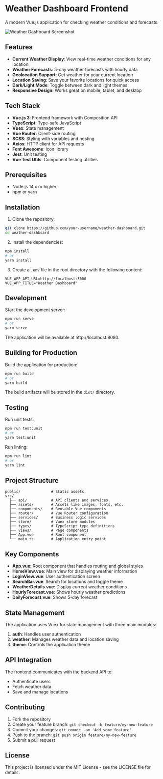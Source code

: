 # Weather Dashboard Frontend

A modern Vue.js application for checking weather conditions and forecasts.

![Weather Dashboard Screenshot](screenshot.png)

## Features

- **Current Weather Display**: View real-time weather conditions for any location
- **Weather Forecasts**: 5-day weather forecasts with hourly data
- **Geolocation Support**: Get weather for your current location
- **Location Saving**: Save your favorite locations for quick access
- **Dark/Light Mode**: Toggle between dark and light themes
- **Responsive Design**: Works great on mobile, tablet, and desktop

## Tech Stack

- **Vue.js 3**: Frontend framework with Composition API
- **TypeScript**: Type-safe JavaScript
- **Vuex**: State management
- **Vue Router**: Client-side routing
- **SCSS**: Styling with variables and nesting
- **Axios**: HTTP client for API requests
- **Font Awesome**: Icon library
- **Jest**: Unit testing
- **Vue Test Utils**: Component testing utilities

## Prerequisites

- Node.js 14.x or higher
- npm or yarn

## Installation

1. Clone the repository:

```bash
git clone https://github.com/your-username/weather-dashboard.git
cd weather-dashboard
```

2. Install the dependencies:

```bash
npm install
# or
yarn install
```

3. Create a `.env` file in the root directory with the following content:

```
VUE_APP_API_URL=http://localhost:3000
VUE_APP_TITLE="Weather Dashboard"
```

## Development

Start the development server:

```bash
npm run serve
# or
yarn serve
```

The application will be available at http://localhost:8080.

## Building for Production

Build the application for production:

```bash
npm run build
# or
yarn build
```

The build artifacts will be stored in the `dist/` directory.

## Testing

Run unit tests:

```bash
npm run test:unit
# or
yarn test:unit
```

Run linting:

```bash
npm run lint
# or
yarn lint
```

## Project Structure

```
public/              # Static assets
src/
  ├── api/           # API clients and services
  ├── assets/        # Assets like images, fonts, etc.
  ├── components/    # Reusable Vue components
  ├── router/        # Vue Router configuration
  ├── services/      # Business logic services
  ├── store/         # Vuex store modules
  ├── types/         # TypeScript type definitions
  ├── views/         # Page components
  ├── App.vue        # Root component
  └── main.ts        # Application entry point
```

## Key Components

- **App.vue**: Root component that handles routing and global styles
- **HomeView.vue**: Main view for displaying weather information
- **LoginView.vue**: User authentication screen
- **SearchBar.vue**: Search for locations and toggle theme
- **WeatherDetails.vue**: Display current weather conditions
- **HourlyForecast.vue**: Shows hourly weather predictions
- **DailyForecast.vue**: Shows 5-day forecast

## State Management

The application uses Vuex for state management with three main modules:

1. **auth**: Handles user authentication
2. **weather**: Manages weather data and location saving
3. **theme**: Controls the application theme

## API Integration

The frontend communicates with the backend API to:

- Authenticate users
- Fetch weather data
- Save and manage locations

## Contributing

1. Fork the repository
2. Create your feature branch: `git checkout -b feature/my-new-feature`
3. Commit your changes: `git commit -am 'Add some feature'`
4. Push to the branch: `git push origin feature/my-new-feature`
5. Submit a pull request

## License

This project is licensed under the MIT License - see the LICENSE file for details.
